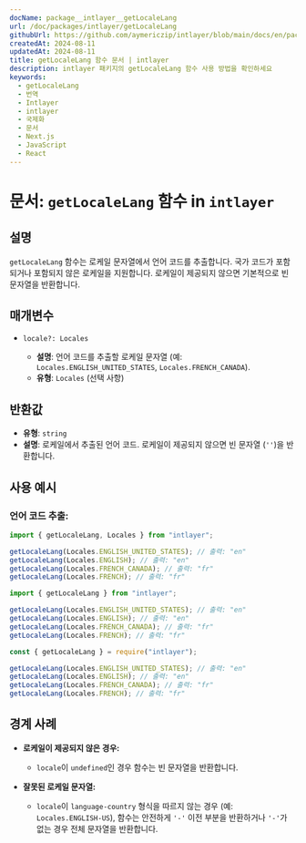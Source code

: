 ```yaml
---
docName: package__intlayer__getLocaleLang
url: /doc/packages/intlayer/getLocaleLang
githubUrl: https://github.com/aymericzip/intlayer/blob/main/docs/en/packages/intlayer/getLocaleLang.md
createdAt: 2024-08-11
updatedAt: 2024-08-11
title: getLocaleLang 함수 문서 | intlayer
description: intlayer 패키지의 getLocaleLang 함수 사용 방법을 확인하세요
keywords:
  - getLocaleLang
  - 번역
  - Intlayer
  - intlayer
  - 국제화
  - 문서
  - Next.js
  - JavaScript
  - React
---
```


# 문서: `getLocaleLang` 함수 in `intlayer`

## 설명

`getLocaleLang` 함수는 로케일 문자열에서 언어 코드를 추출합니다. 국가 코드가 포함되거나 포함되지 않은 로케일을 지원합니다. 로케일이 제공되지 않으면 기본적으로 빈 문자열을 반환합니다.

## 매개변수

- `locale?: Locales`

  - **설명**: 언어 코드를 추출할 로케일 문자열 (예: `Locales.ENGLISH_UNITED_STATES`, `Locales.FRENCH_CANADA`).
  - **유형**: `Locales` (선택 사항)

## 반환값

- **유형**: `string`
- **설명**: 로케일에서 추출된 언어 코드. 로케일이 제공되지 않으면 빈 문자열 (`''`)을 반환합니다.

## 사용 예시

### 언어 코드 추출:

```typescript codeFormat="typescript"
import { getLocaleLang, Locales } from "intlayer";

getLocaleLang(Locales.ENGLISH_UNITED_STATES); // 출력: "en"
getLocaleLang(Locales.ENGLISH); // 출력: "en"
getLocaleLang(Locales.FRENCH_CANADA); // 출력: "fr"
getLocaleLang(Locales.FRENCH); // 출력: "fr"
```

```javascript codeFormat="esm"
import { getLocaleLang } from "intlayer";

getLocaleLang(Locales.ENGLISH_UNITED_STATES); // 출력: "en"
getLocaleLang(Locales.ENGLISH); // 출력: "en"
getLocaleLang(Locales.FRENCH_CANADA); // 출력: "fr"
getLocaleLang(Locales.FRENCH); // 출력: "fr"
```

```javascript codeFormat="commonjs"
const { getLocaleLang } = require("intlayer");

getLocaleLang(Locales.ENGLISH_UNITED_STATES); // 출력: "en"
getLocaleLang(Locales.ENGLISH); // 출력: "en"
getLocaleLang(Locales.FRENCH_CANADA); // 출력: "fr"
getLocaleLang(Locales.FRENCH); // 출력: "fr"
```

## 경계 사례

- **로케일이 제공되지 않은 경우:**

  - `locale`이 `undefined`인 경우 함수는 빈 문자열을 반환합니다.

- **잘못된 로케일 문자열:**
  - `locale`이 `language-country` 형식을 따르지 않는 경우 (예: `Locales.ENGLISH-US`), 함수는 안전하게 `'-'` 이전 부분을 반환하거나 `'-'`가 없는 경우 전체 문자열을 반환합니다.

